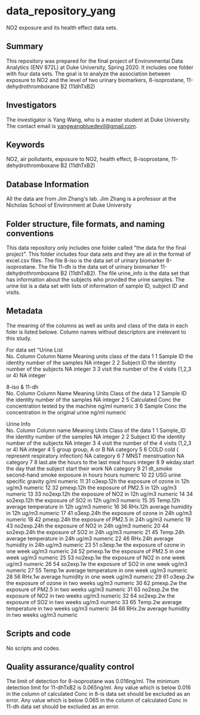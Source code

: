 # data_repository_yang
NO2 exposure and its health effect data sets.

## Summary

This repository was prepared for the final project of Environmental Data Analytics (ENV 872L) at Duke University, Spring 2020. It includes one folder with four data sets. The goal is to analyze the association between exposure to NO2 and the level of two urinary biomarkers, 8-isoprostane, 11-dehydrothromboxane B2 (11dhTxB2)


## Investigators
The investigator is Yang Wang, who is a master student at Duke University. The contact email is yangwangbluedevil@gmail.com. 

## Keywords

NO2, air pollutants, exposure to NO2, health effect, 8-isoprostane, 11-dehydrothromboxane B2 (11dhTxB2)

## Database Information
All the data are from Jim Zhang's lab. Jim Zhang is a professor at the Nicholas School of Environment at Duke University


## Folder structure, file formats, and naming conventions 
This data repository only includes one folder called "the data for the final project". This folder includes four data sets and they are all in the format of excel.csv files. The file 8-iso is the data set of urinary biomarker 8-isoprostane. The file 11-dh is the data set of urinary biomarker 11-dehydrothromboxane B2 (11dhTxB2). The file urine_info is the data set that has information about the subjects who provided the urine samples. The urine list is a data set with lists of information of sample ID, subject ID and visits.


## Metadata
The meaning of the columns as well as units and class of the data in each foler is listed belowe. Column names without descriptors are irrelevant to this study.

For data set "Urine List					
No.	Column	Column Name	 Meaning	                           units	    class of the data
1	    1	    Sample ID	   the identity number of the samples	  NA	       integer
2	    2	    Subject ID	 the identity number of the subjects	NA	       integer
3	    3	    visit	the    number of the 4 visits (1,2,3 or 4)	NA	       integer

8-iso & 11-dh				
No.	Column	Column Name	    Meaning                        	            Units	      Class of the data
1	   2	    Sample ID       the identity number of the samples	         NA	        integer
2	   5	    Calculated Conc	the concentration tested by the machine      ng/ml	    numeric
3	   6	    Sample Conc	    the concentration in the original urine	     ng/ml	    numeric

Urine Info					
No.	Column	Column name	  Meaning	                                Units	 Class of the data
1   1	      Sample_ID	    the identity number of the samples    	NA	    integer
2	  2	      Subject ID	  the identity number of the subjects   	NA	    integer
3	  4	      visit	        the number of the 4 visits (1,2,3 or 4)	NA	    integer
4	  5	      group	        group, A or B	NA	category
5	  6	      COLD	        cold ( represent respiratory infection)	NA	    category
6	  7	      MNST	        menstruation                           	NA	    category
7	  8	      last.ate    	the hours to the last meal	            hours	  integer
8	  9	      wkday.start 	the day that the subject start their work	NA  	category
9	  21	   dt_smoke	      second-hand smoke exposure in hours	    hours	  numeric
10	22	    USG	urine     specific gravity	                      g/ml	  numeric
11	31    	o3exp.12h	    the exposure of ozone in 12h	          ug/m3	  numeric
12	32    	pmexp.12h	    the exposure of PM2.5 in 12h	          ug/m3	  numeric
13	33	    no2exp.12h  	the exposure of NO2 in 12h	            ug/m3	  numeric
14	34    	so2exp.12h  	the exposure of SO2 in 12h	            ug/m3	  numeric
15	35	    Temp.12h    	average temperature in 12h              ug/m3	  numeric
16	36	    RHx.12h	      average humidity in 12h	                ug/m3	  numeric
17	41    	o3exp.24h   	the exposure of ozone in 24h           	ug/m3	  numeric
18	42    	pmexp.24h   	the exposure of PM2.5 in 24h	          ug/m3	  numeric
19	43    	no2exp.24h	  the exposure of NO2 in 24h	            ug/m3 	numeric
20	44    	so2exp.24h	  the exposure of SO2 in 24h	            ug/m3 	numeric
21	45    	Temp.24h	    average temperature in 24h	            ug/m3 	numeric
22	46    	RHx.24h	      average humidity in 24h	                ug/m3	  numeric
23	51    	o3exp.1w	    the exposure of ozone in one week	      ug/m3   numeric
24	52	    pmexp.1w	    the exposure of PM2.5 in one week	      ug/m3	  numeric
25	53    	no2exp.1w	    the exposure of NO2 in one week	        ug/m3 	numeric
26	54    	so2exp.1w	    the exposure of SO2 in one week       	ug/m3	  numeric
27	55    	Temp.1w	      average temperature in one week	        ug/m3	  numeric
28	56	    RHx.1w	      average humidity in one week	          ug/m3	  numeric
29	61    	o3exp.2w	    the exposure of ozone in two weeks	    ug/m3	  numeric
30	62    	pmexp.2w	    the exposure of PM2.5 in two weeks	    ug/m3	  numeric
31	63    	no2exp.2w	    the exposure of NO2 in two weeks	      ug/m3	  numeric
32	64    	so2exp.2w	    the exposure of SO2 in two weeks	      ug/m3	  numeric
33	65    	Temp.2w	      average temperature in two weeks	      ug/m3	  numeric
34	66	    RHx.2w	      average humidity in two weeks	          ug/m3 	numeric


## Scripts and code
No scripts and codes.

## Quality assurance/quality control

The limit of detection for 8-isoprostane was 0.016ng/ml. The minimum detection limit for 11-dhTxB2 is 0.065ng/ml. Any value which is below 0.016 in the column of calculated Conc in 8-is data set should be excluded as an error. Any value which is below 0.065 in the column of calculated Conc in 11-dh data set should be excluded as an error.